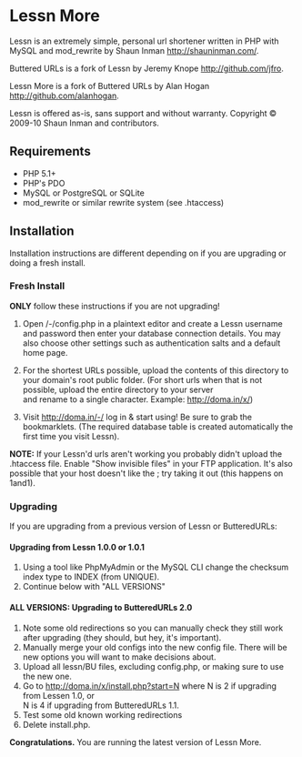 Lessn More
==========

Lessn is an extremely simple, personal url shortener 
	written in PHP with MySQL and mod_rewrite
	by Shaun Inman <http://shauninman.com/>.

Buttered URLs is a fork of Lessn by Jeremy Knope <http://github.com/jfro>.

Lessn More is a fork of Buttered URLs
	by Alan Hogan <http://github.com/alanhogan>.

<!-- 
  This document is written in Markdown,
  readable as text or convertible to HTML.
  Syntax: http://bit.ly/mkdnsyntax
  Converter & cheatsheet: http://tinyurl.com/mkdndingus 
  Editor w/ instant preview: http://tinyurl.com/mkdnwmd
  (TextMate: ⌃⌥⌘-P to preview as web page)
-->

Lessn is offered as-is, sans support and without warranty.
Copyright © 2009-10 Shaun Inman and contributors.


Requirements
-------------

* PHP 5.1+
* PHP's PDO
* MySQL or PostgreSQL or SQLite
* mod_rewrite or similar rewrite system (see .htaccess)


Installation
------------

Installation instructions are different depending on if you are upgrading or doing a fresh install.

### Fresh Install ###

**ONLY** follow these instructions if you are not upgrading!

1. Open /-/config.php in a plaintext editor and
	create a Lessn username and password then enter your
	database connection details.
	You may also choose other settings such as
	authentication salts and a default home page.

2. For the shortest URLs possible, upload the contents of this
	directory to your domain's root public folder.
	(For short urls when that is not possible, 
	upload the entire directory to your server  
	and rename to a single character. 
	Example: http://doma.in/x/)

3. Visit http://doma.in/-/ log in & start using!
	Be sure to grab the bookmarklets. (The required database table is created 
	automatically the first time you visit Lessn).

**NOTE:** If your Lessn'd urls aren't working you probably didn't
	upload the .htaccess file. Enable "Show invisible files" 
	in your FTP application. It's also possible that your host doesn't like
	the <IfModule>; try taking it out (this happens on 1and1).

### Upgrading ###

If you are upgrading from a previous version of Lessn or ButteredURLs:

#### Upgrading from Lessn 1.0.0 or 1.0.1

1. Using a tool like PhpMyAdmin or the MySQL CLI change the 
   checksum index type to INDEX (from UNIQUE).
2.	Continue below with "ALL VERSIONS"

#### ALL VERSIONS: Upgrading to ButteredURLs 2.0

1.	Note some old redirections so you can manually check they still work after upgrading (they should, but hey, it's important).
1.	Manually merge your old configs into the new config file.
	There will be new options you will want to make
	decisions about.
1.	Upload all lessn/BU files, excluding config.php, or making sure to use the new one.
1.	Go to http://doma.in/x/install.php?start=N where 
	N is 2 if upgrading from Lessen 1.0, or    
	N is 4 if upgrading from ButteredURLs 1.1.
1.	Test some old known working redirections
1.	Delete install.php.

<!-- Upgrading to LessnMore 2.1+ from ≤ 2.0 should start at install.php?start=4. -->

**Congratulations.** You are running the latest version of Lessn More.
